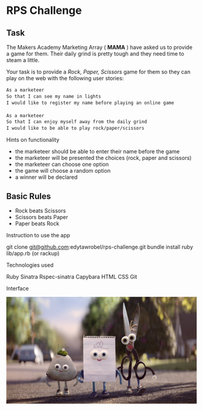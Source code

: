 # RPS Challenge

Task 
----

The Makers Academy Marketing Array ( **MAMA** ) have asked us to provide a game for them. Their daily grind is pretty tough and they need time to steam a little.

Your task is to provide a _Rock, Paper, Scissors_ game for them so they can play on the web with the following user stories:

```sh
As a marketeer
So that I can see my name in lights
I would like to register my name before playing an online game

As a marketeer
So that I can enjoy myself away from the daily grind
I would like to be able to play rock/paper/scissors
```

Hints on functionality

- the marketeer should be able to enter their name before the game
- the marketeer will be presented the choices (rock, paper and scissors)
- the marketeer can choose one option
- the game will choose a random option
- a winner will be declared

## Basic Rules

- Rock beats Scissors
- Scissors beats Paper
- Paper beats Rock
 
Instruction to use the app

git clone git@github.com:edytawrobel/rps-challenge.git
bundle install
ruby lib/app.rb (or rackup)


Technologies used

Ruby
Sinatra
Rspec-sinatra
Capybara
HTML
CSS
Git

Interface

![Rock Paper Scissors](./lib/public/css/maxresdefault.jpg)



